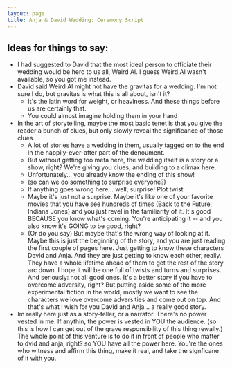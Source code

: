 ```yaml
---
layout: page
title: Anja & David Wedding: Ceremony Script
---
```



## Ideas for things to say:
* I had suggested to David that the most ideal person to officiate their wedding would be hero to us all, Weird Al. I guess Weird Al wasn't available, so you got me instead.
* David said Weird Al might not have the gravitas for a wedding. I'm not sure I do, but gravitas is what this is all about, isn't it?
	* It's the latin word for weight, or heaviness. And these things before us are certainly that.
	* You could almost imagine holding them in your hand
* In the art of storytelling, maybe the most basic tenet is that you give the reader a bunch of clues, but only slowly reveal the significance of those clues.
	* A lot of stories have a wedding in them, usually tagged on to the end in the happily-ever-after part of the denoument.
	* But without getting too meta here, the wedding itself is a story or a show, right? We're giving you clues, and building to a climax here.
	* Unfortunately... you already know the ending of this show!
	* (so can we do something to surprise everyone?)
	* If anything goes wrong here... well, surprise! Plot twist.
	* Maybe it's just not a surprise. Maybe it's like one of your favorite movies that you have see hundreds of times (Back to the Future, Indiana Jones) and you just revel in the familiarity of it. It's good BECAUSE you know what's coming. You're anticipating it -- and you also know it's GOING to be good, right?
	* (Or do you say) But maybe that's the wrong way of looking at it. Maybe this is just the beginning of the story, and you are just reading the first couple of pages here. Just getting to know these characters David and Anja. And they are just getting to know each other, really. They have a whole lifetime ahead of them to get the rest of the story arc down. I hope it will be one full of twists and turns and surprises. And seriously: not all good ones. It's a better story if you have to overcome adversity, right? But putting aside some of the more experimental fiction in the world, mostly we want to see the characters we love overcome adversities and come out on top. And that's what I wish for you David and Anja... a really good story.
* Im really here just as a story-teller, or a narrator. There's no power vested in me. If anythin, the power is vested in YOU the audience. (so this is how I can get out of the grave responsibility of this thing rewally.) The whole point of this venture is to do it in front of people who matter to dvid and anja, right? so YOU have all the power here. You're the ones who witness and affirm this thing, make it real, and take the signficane of it with you.







